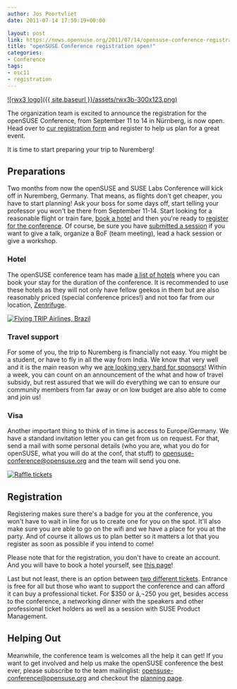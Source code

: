 ```yaml
---
author: Jos Poortvliet
date: 2011-07-14 17:50:19+00:00

layout: post
link: https://news.opensuse.org/2011/07/14/opensuse-conference-registration-open/
title: "openSUSE Conference registration open!"
categories:
- Conference
tags:
- osc11
- registration
---
```

[![rwx3 logo]({{ site.baseurl }}/assets/rwx3b-300x123.png)](https://news.opensuse.org/2011/07/13/opensuse-and-rw-sessions-the-workshop/rwx3b/)

The organization team is excited to announce the registration for the openSUSE Conference, from September 11 to 14 in Nürnberg, is now open. Head over to [cur registration form](http://conference.opensuse.org/indico/confRegistrationFormDisplay.py?confId=2) and register to help us plan for a great event.

It is time to start preparing your trip to Nuremberg!

<!-- more -->


## Preparations


Two months from now the openSUSE and SUSE Labs Conference will kick off in Nuremberg, Germany. That means, as flights don't get cheaper, you have to start planning! Ask your boss for some days off, start telling your professor you won't be there from September 11-14. Start looking for a reasonable flight or train fare, [book a hotel](http://en.opensuse.org/openSUSE:Conference_hotels) and then you're ready to [register for the conference](http://conference.opensuse.org/indico/confRegistrationFormDisplay.py?confId=2). Of course, be sure you have [submitted a session](news.opensuse.org/2011/05/16/opensuse-conference-2011-to-be-creative-and-open/) if you want to give a talk, organize a BoF (team meeting), lead a hack session or give a workshop.


### Hotel


The openSUSE conference team has made [a list of hotels](http://en.opensuse.org/openSUSE:Conference_hotels) where you can book your stay for the duration of the conference. It is recommended to use these hotels as they will not only have fellow geekos in them but are also reasonably priced (special conference prices!) and not too far from our location, [Zentrifuge](http://en.opensuse.org/openSUSE:Conference_Location_Zentrifuge).

[![Flying TRIP Airlines, Brazil](http://farm6.static.flickr.com/5049/5332366919_b3600dabcb_m.jpg)](http://www.flickr.com/photos/jorgebrazil/5332366919/)


### Travel support


For some of you, the trip to Nuremberg is financially not easy. You might be a student, or have to fly in all the way from India. We know that very well and it is the main reason why we [are looking very hard for sponsors](https://news.opensuse.org/2011/06/08/opensuse-conference-looking-for-sponsors/)! Within a week, you can count on an announcement of the what and how of travel subsidy, but rest assured that we will do everything we can to ensure our community members from far away or on low budget are also able to come and join us!


### Visa


Another important thing to think of in time is access to Europe/Germany. We have a standard invitation letter you can get from us on request. For that, send a mail with some personal details (who you are, what you do for openSUSE, what you will do at the conf, that stuff) to [opensuse-conference@opensuse.org](mailto:opensuse-conference@opensuse.org) and the team will send you one.

[![Raffle tickets](http://farm5.static.flickr.com/4016/4318605890_e2f2de9ea1_m.jpg)](http://www.flickr.com/photos/howardlake/4318605890/)


## Registration


Registering makes sure there's a badge for you at the conference, you won't have to wait in line for us to create one for you on the spot. It'll also make sure you are able to go on the wifi and we have a place for you at the party. And of course it allows us to plan better so it matters a lot that you register as soon as possible if you intend to come!

Please note that for the registration, you don't have to create an account. And you will have to book a hotel yourself, see [this page](http://en.opensuse.org/openSUSE:Conference_hotels)!

Last but not least, there is an option between [two different tickets](http://en.opensuse.org/openSUSE:Professional_conf_ticket). Entrance is free for all but those who want to support the conference and can afford it can buy a professional ticket. For $350 or â‚¬250 you get, besides access to the conference, a networking dinner with the speakers and other professional ticket holders as well as a session with SUSE Product Management.


## Helping Out


Meanwhile, the conference team is welcomes all the help it can get! If you want to get involved and help us make the openSUSE conference the best ever, please subscribe to the team mailinglist: [opensuse-conference@opensuse.org](mailto:opensuse-conference+subscribe@opensuse.org) and checkout the [planning page](http://en.opensuse.org/openSUSE:Conference_Planning_2011).		
